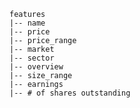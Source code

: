     features
    |-- name
    |-- price
    |-- price_range
    |-- market
    |-- sector
    |-- overview
    |-- size_range
    |-- earnings
    |-- # of shares outstanding